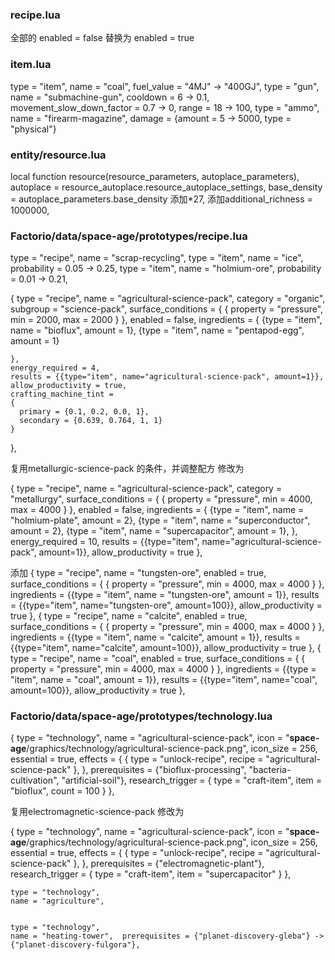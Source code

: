 
### recipe.lua
全部的 enabled = false 替换为 enabled = true




### item.lua
type = "item", name = "coal", fuel_value = "4MJ" -> "400GJ",
type = "gun", name = "submachine-gun", cooldown = 6 -> 0.1, movement_slow_down_factor = 0.7 -> 0, range = 18 -> 100,
type = "ammo", name = "firearm-magazine", damage = {amount = 5 -> 5000, type = "physical"}



### entity/resource.lua
local function resource(resource_parameters, autoplace_parameters), autoplace = resource_autoplace.resource_autoplace_settings, base_density = autoplace_parameters.base_density 添加*27, 添加additional_richness = 1000000,


### Factorio/data/space-age/prototypes/recipe.lua
type = "recipe", name = "scrap-recycling", type = "item", name = "ice", probability = 0.05 -> 0.25, 
                                           type = "item", name = "holmium-ore", probability = 0.01 -> 0.21,



  {
    type = "recipe",
    name = "agricultural-science-pack",
    category = "organic",
    subgroup = "science-pack",
    surface_conditions =
    {
      {
        property = "pressure",
        min = 2000,
        max = 2000
      }
    },
    enabled = false,
    ingredients =
    {
      {type = "item", name = "bioflux", amount = 1},
      {type = "item", name = "pentapod-egg", amount = 1}

    },
    energy_required = 4,
    results = {{type="item", name="agricultural-science-pack", amount=1}},
    allow_productivity = true,
    crafting_machine_tint =
    {
      primary = {0.1, 0.2, 0.0, 1},
      secondary = {0.639, 0.764, 1, 1}
    }
  },

 复用metallurgic-science-pack 的条件，并调整配方 修改为

  {
    type = "recipe",
    name = "agricultural-science-pack",
    category = "metallurgy",
    surface_conditions =
    {
      {
        property = "pressure",
        min = 4000,
        max = 4000
      }
    },
    enabled = false,
    ingredients =
    {
      {type = "item", name = "holmium-plate", amount = 2},
      {type = "item", name = "superconductor", amount = 2},
      {type = "item", name = "supercapacitor", amount = 1},
    },
    energy_required = 10,
    results = {{type="item", name="agricultural-science-pack", amount=1}},
    allow_productivity = true
  },


  添加
  {
    type = "recipe",
    name = "tungsten-ore",
    enabled = true,
    surface_conditions =
    {
      {
        property = "pressure",
        min = 4000,
        max = 4000
      }
    },
    ingredients = {{type = "item", name = "tungsten-ore", amount = 1}},
    results = {{type="item", name="tungsten-ore", amount=100}},
    allow_productivity = true
  },
  {
    type = "recipe",
    name = "calcite",
    enabled = true,
    surface_conditions =
    {
      {
        property = "pressure",
        min = 4000,
        max = 4000
      }
    },
    ingredients = {{type = "item", name = "calcite", amount = 1}},
    results = {{type="item", name="calcite", amount=100}},
    allow_productivity = true
  },
  {
    type = "recipe",
    name = "coal",
    enabled = true,
    surface_conditions =
    {
      {
        property = "pressure",
        min = 4000,
        max = 4000
      }
    },
    ingredients = {{type = "item", name = "coal", amount = 1}},
    results = {{type="item", name="coal", amount=100}},
    allow_productivity = true
  },



### Factorio/data/space-age/prototypes/technology.lua

  {
    type = "technology",
    name = "agricultural-science-pack",
    icon = "__space-age__/graphics/technology/agricultural-science-pack.png",
    icon_size = 256,
    essential = true,
    effects =
    {
      {
        type = "unlock-recipe",
        recipe = "agricultural-science-pack"
      },
    },
    prerequisites = {"bioflux-processing", "bacteria-cultivation", "artificial-soil"},
    research_trigger =
    {
      type = "craft-item",
      item = "bioflux",
      count = 100
    }
  },

 复用electromagnetic-science-pack  修改为

  {
    type = "technology",
    name = "agricultural-science-pack",
    icon = "__space-age__/graphics/technology/agricultural-science-pack.png",
    icon_size = 256,
    essential = true,
    effects =
    {
      {
        type = "unlock-recipe",
        recipe = "agricultural-science-pack"
      },
    },
    prerequisites = {"electromagnetic-plant"},
    research_trigger =
    {
      type = "craft-item",
      item = "supercapacitor"
    }
  },

  
    type = "technology",
    name = "agriculture",

    
    type = "technology",
    name = "heating-tower",  prerequisites = {"planet-discovery-gleba"} -> {"planet-discovery-fulgora"},




